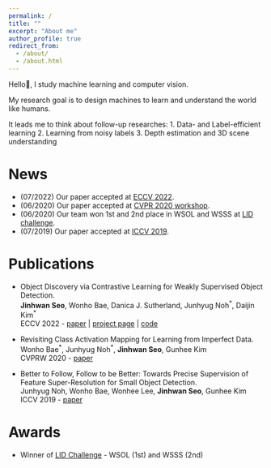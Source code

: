 ```yaml
---
permalink: /
title: ""
excerpt: "About me"
author_profile: true
redirect_from: 
  - /about/
  - /about.html
---
```


<!--Hello:wave:, I am a research intern at KIST, working on machine learning and computer vision.  -->
Hello:wave:, I study machine learning and computer vision.  

My research goal is to design machines to learn and understand the world like humans.  
<!--Research interest covers label-efficient approach, learning from noisy labels and 3D scene understanding.-->
It leads me to think about follow-up researches: 1. Data- and Label-efficient learning 2. Learning from noisy labels 3. Depth estimation and 3D scene understanding

<!--My research topics focus on visual recognition techniques with data- and label-efficient approach.
I am also interested in learning from noisy data and 3D object recognition for robotics.
It leads me to think about follow-up research directions: 1. Learning from noisy labels 2. Perceptual intelligence for robotics.-->

News
======
* (07/2022) Our paper accepted at [ECCV 2022](/publication/2022-Seo_2022_ECCV).
* (06/2020) Our paper accepted at [CVPR 2020 workshop](/publication/2020-Bae_2020_CVPRW).
* (06/2020) Our team won 1st and 2nd place in WSOL and WSSS at [LID challenge](https://lidchallenge.github.io/).  
* (07/2019) Our paper accepted at [ICCV 2019](/publication/2019-Noh_2019_ICCV).

Publications
======
* Object Discovery via Contrastive Learning for Weakly Supervised Object Detection.  
**Jinhwan Seo**, Wonho Bae, Danica J. Sutherland, Junhyug Noh<sup>\*</sup>, Daijin Kim<sup>\*</sup>  
ECCV 2022 - [paper](https://arxiv.org/pdf/2208.07576.pdf) | [project page](https://jinhseo.github.io/research/wsod.html) | [code](https://github.com/jinhseo/OD-WSCL)  
<!--How can we find as many instances as possible in weakly supervised learning where we don't know how many instances in an image?  
We introduced a novel approach to find ignored pseudo groundtruths via _object discovery_ module guided by contrastive learning for weakly supervised object detection.  -->

* Revisiting Class Activation Mapping for Learning from Imperfect Data.  
Wonho Bae<sup>\*</sup>, Junhyug Noh<sup>\*</sup>, **Jinhwan Seo**, Gunhee Kim  
CVPRW 2020 - [paper](https://lidchallenge.github.io/papers/Track-3-1-lid_paper_snuvl.pdf)  
<!--Why does the output of weakly supervised object localization only highlight the discriminative part of the object?  
We investigated the phenomenon of part domination in weakly supervised learning and introduced effective way to address it.  -->

* Better to Follow, Follow to be Better: Towards Precise Supervision of Feature Super-Resolution for Small Object Detection.  
Junhyug Noh, Wonho Bae, Wonhee Lee, **Jinhwan Seo**, Gunhee Kim  
ICCV 2019 - [paper](https://openaccess.thecvf.com/content_ICCV_2019/papers/Noh_Better_to_Follow_Follow_to_Be_Better_Towards_Precise_Supervision_ICCV_2019_paper.pdf)  
<!--It is difficult to recognize small objects due to the lack of feature information or distortion by pooling layer. 
We proposed feature super-resolution approach by providing a better supervision for SR model.  -->

Awards
======
* Winner of [LID Challenge](https://lidchallenge.github.io/) - WSOL (1st) and WSSS (2nd)
